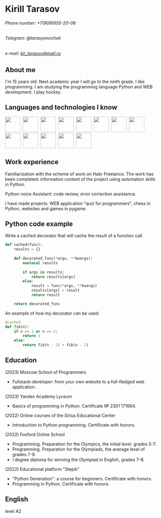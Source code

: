 # Kirill Tarasov

###### Phone number: +7(909)655-20-08
###### Telegram: @tarasyonochek
###### e-mail: kir_tarasov@mail.ru

## About me

I'm 15 years old. Next academic year I will go to the ninth grade. I like programming. I am studying the programming language Python and WEB development. I play hockey.

## Languages and technologies I know

<img src="https://cdn.jsdelivr.net/gh/devicons/devicon/icons/python/python-original-wordmark.svg" width="50" hieght="50" />&nbsp;
<img src="https://cdn.jsdelivr.net/gh/devicons/devicon/icons/html5/html5-original-wordmark.svg" width="50" hieght="50" />&nbsp;
<img src="https://cdn.jsdelivr.net/gh/devicons/devicon/icons/css3/css3-original-wordmark.svg" width="50" hieght="50" />&nbsp;
<img src="https://cdn.jsdelivr.net/gh/devicons/devicon/icons/javascript/javascript-original.svg" width="50" hieght="50" />&nbsp;
<img src="https://cdn.jsdelivr.net/gh/devicons/devicon/icons/bootstrap/bootstrap-original-wordmark.svg" width="50" hieght="50" />&nbsp;
<img src="https://cdn.jsdelivr.net/gh/devicons/devicon/icons/handlebars/handlebars-original-wordmark.svg" width="50" hieght="50" />&nbsp;
<img src="https://cdn.jsdelivr.net/gh/devicons/devicon/icons/npm/npm-original-wordmark.svg" width="50" hieght="50" />&nbsp;
<img src="https://cdn.jsdelivr.net/gh/devicons/devicon/icons/express/express-original.svg" width="50" hieght="50" />&nbsp;
<img src="https://cdn.jsdelivr.net/gh/devicons/devicon/icons/nodejs/nodejs-original.svg" width="50" hieght="50" />&nbsp;
<img src="https://cdn.jsdelivr.net/gh/devicons/devicon/icons/mongodb/mongodb-original-wordmark.svg" width="50" hieght="50" />&nbsp;
<img src="https://cdn.jsdelivr.net/gh/devicons/devicon/icons/vuejs/vuejs-original-wordmark.svg" width="50" hieght="50" />&nbsp;
<img src="https://cdn.jsdelivr.net/gh/devicons/devicon/icons/git/git-original-wordmark.svg" width="50" hieght="50" />&nbsp;
<img src="https://cdn.jsdelivr.net/gh/devicons/devicon/icons/github/github-original-wordmark.svg" width="50" hieght="50" />

## Work experience

Familiarization with the scheme of work on Habr Freelance. The work has been completed: information content of the project using automation skills in Python. 

Python voice Assistant: code review, error correction assistance.

I have made projects: WEB application "quiz for programmers", chess in Python, websites and games in pygame.

## Python code example

Write a cached decorator that will cache the result of a function call.

```python
def cached(func):
    results = {}
    
    def decorated_func(*args, **kwargs):
        nonlocal results
        
        if args in results:
            return results[args]
        else:
            result = func(*args, **kwargs)
            results[args] = result
            return result

    return decorated_func
```

An example of how my decorator can be used:

```python
@cached 
def fib(n): 
    if n == 1 or n == 2: 
        return 1 
    else: 
        return fib(n - 1) + fib(n - 2)
```



## Education

(2023) Moscow School of Programmers
- Fullstack-developer: from your own website to a full-fledged web application.

(2023) Yandex Academy Lyceum
- Basics of programming in Python. Certificate № 2301 171664.

(2022) Online courses of the Sirius Educational Center
- Introduction to Python programming. Certificate with honors.

(2022) Foxford Online School
- Programming. Preparation for the Olympics, the initial level. grades 5-7.
- Programming. Preparation for the Olympiads, the average level of grades 7-9.
- I degree diploma for winning the Olympiad in English, grades 7-8.

(2022) Educational platform "Stepik"
- "Python Generation": a course for beginners. Certificate with honors.
- Programming in Python. Certificate with honors.

## English
level A2
